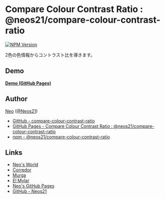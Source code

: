 # Compare Colour Contrast Ratio : @neos21/compare-colour-contrast-ratio

[![NPM Version](https://img.shields.io/npm/v/@neos21/compare-colour-contrast-ratio.svg)](https://www.npmjs.com/package/@neos21/compare-colour-contrast-ratio)

2色の色情報からコントラスト比を導きます。


## Demo

__[Demo (GitHub Pages)](https://neos21.github.io/compare-colour-contrast-ratio/)__


## Author

[Neo](http://neo.s21.xrea.com/) ([@Neos21](https://twitter.com/Neos21))

- [GitHub - compare-colour-contrast-ratio](https://github.com/Neos21/compare-colour-contrast-ratio)
- [GitHub Pages - Compare Colour Contrast Ratio : @neos21/compare-colour-contrast-ratio](https://neos21.github.io/compare-colour-contrast-ratio/)
- [npm - @neos21/compare-colour-contrast-ratio](https://www.npmjs.com/package/@neos21/compare-colour-contrast-ratio)


## Links

- [Neo's World](http://neo.s21.xrea.com/)
- [Corredor](http://neos21.hatenablog.com/)
- [Murga](http://neos21.hatenablog.jp/)
- [El Mylar](http://neos21.hateblo.jp/)
- [Neo's GitHub Pages](https://neos21.github.io/)
- [GitHub - Neos21](https://github.com/Neos21/)
